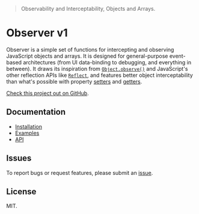 > Observability and Interceptability, Objects and Arrays.

# Observer v1

Observer is a simple set of functions for intercepting and observing JavaScript objects and arrays. It is designed for general-purpose event-based architectures (from UI data-binding to debugging, and everything in between). It draws its inspiration from [`Object.observe()`](https://arv.github.io/ecmascript-object-observe) and JavaScript's other reflection APIs like [`Reflect`](https://developer.mozilla.org/en-US/docs/Web/JavaScript/Reference/Global_Objects/Reflect), and features better object interceptability than what's possible with property [setters](https://developer.mozilla.org/en-US/docs/Web/JavaScript/Reference/Functions/set) and [getters](https://developer.mozilla.org/en-US/docs/Web/JavaScript/Reference/Functions/get).

[Check this project out on GitHub](https://github.com/web-native/observer).

## Documentation

+ [Installation](https://docs.web-native.dev/observer/v1/installation.md)
+ [Examples](https://docs.web-native.dev/observer/v1/examples.md)
+ [API](https://docs.web-native.dev/observer/v1/api)

## Issues

To report bugs or request features, please submit an [issue](https://github.com/web-native/observer/issues).

## License

MIT.
